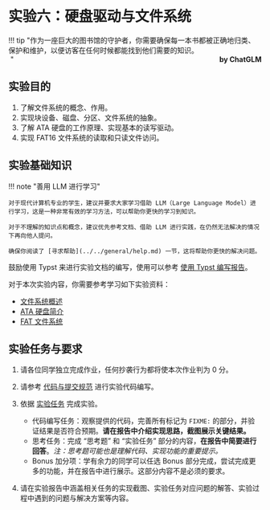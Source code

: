 # 实验六：硬盘驱动与文件系统

!!! tip "作为一座巨大的图书馆的守护者，你需要确保每一本书都被正确地归类、保护和维护，以便访客在任何时候都能找到他们需要的知识。<br/>&nbsp;<span style="font-weight: bold; float: right">by ChatGLM</span>"

## 实验目的

1. 了解文件系统的概念、作用。
2. 实现块设备、磁盘、分区、文件系统的抽象。
3. 了解 ATA 硬盘的工作原理、实现基本的读写驱动。
4. 实现 FAT16 文件系统的读取和只读文件访问。

## 实验基础知识

!!! note "善用 LLM 进行学习"

    对于现代计算机专业的学生，建议并要求大家学习借助 LLM（Large Language Model）进行学习，这是一种非常有效的学习方法，可以帮助你更快的学习到知识。

    对于不理解的知识点和概念，建议优先参考文档、借助 LLM 进行实践，在仍然无法解决的情况下再向他人提问。

    确保你阅读了 [寻求帮助](../../general/help.md) 一节，这将帮助你更快的解决问题。

鼓励使用 Typst 来进行实验文档的编写，使用可以参考 [使用 Typst 编写报告](../../general/typst.md)。

对于本次实验内容，你需要参考学习如下实验资料：

- [文件系统概述](../../wiki/fs.md)
- [ATA 硬盘简介](../../wiki/ata.md)
- [FAT 文件系统](../../wiki/fat.md)

## 实验任务与要求

1. 请各位同学独立完成作业，任何抄袭行为都将使本次作业判为 0 分。

2. 请参考 [代码与提交规范](../../general/specification.md) 进行实验代码编写。

3. 依据 [实验任务](./tasks.md) 完成实验。

    - 代码编写任务：观察提供的代码，完善所有标记为 `FIXME:` 的部分，并验证结果是否符合预期。**请在报告中介绍实现思路，截图展示关键结果。**
    - 思考任务：完成 “思考题” 和 “实验任务” 部分的内容，**在报告中简要进行回答**。_注：思考题可能也是理解代码、实现功能的重要提示。_
    - Bonus 加分项：学有余力的同学可以任选 Bonus 部分完成，尝试完成更多的功能，并在报告中进行展示。这部分内容不是必须的要求。

4. 请在实验报告中涵盖相关任务的实现截图、实验任务对应问题的解答、实验过程中遇到的问题与解决方案等内容。
